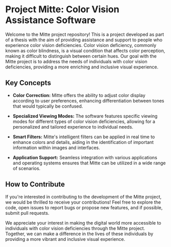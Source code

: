 # Project Mitte: Color Vision Assistance Software

Welcome to the Mitte project repository! This is a project developed as part of a thesis with the aim of providing assistance and support to people who experience color vision deficiencies. Color vision deficiency, commonly known as color blindness, is a visual condition that affects color perception, making it difficult to distinguish between certain hues. Our goal with the Mitte project is to address the needs of individuals with color vision deficiencies, providing a more enriching and inclusive visual experience.

## Key Concepts

- **Color Correction:** Mitte offers the ability to adjust color display according to user preferences, enhancing differentiation between tones that would typically be confused.

- **Specialized Viewing Modes:** The software features specific viewing modes for different types of color vision deficiencies, allowing for a personalized and tailored experience to individual needs.

- **Smart Filters:** Mitte's intelligent filters can be applied in real time to enhance colors and details, aiding in the identification of important information within images and interfaces.

- **Application Support:** Seamless integration with various applications and operating systems ensures that Mitte can be utilized in a wide range of scenarios.

## How to Contribute

If you're interested in contributing to the development of the Mitte project, we would be thrilled to receive your contributions! Feel free to explore the code, open issues to report bugs or propose new features, and if possible, submit pull requests.

We appreciate your interest in making the digital world more accessible to individuals with color vision deficiencies through the Mitte project. Together, we can make a difference in the lives of these individuals by providing a more vibrant and inclusive visual experience.

